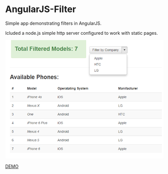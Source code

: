 ﻿# AngularJS-Filter

Simple app demonstrating filters in AngularJS.

Icluded a node.js simple http server configured to work with static pages.



![Alt text](https://raw.githubusercontent.com/ldimitrov/AngularJS-Filter/master/assets/screenshot/screenshot.PNG "Screenshot")

[DEMO](http://lyubendimitrov.me/AngularJS-Filter/ "AngularJS-Filter")
